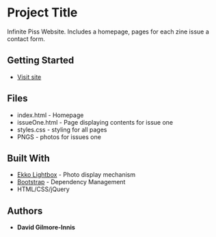 # Project Title

Infinite Piss Website. Includes a homepage, pages for each zine issue a contact form. 

## Getting Started

* [Visit site](http://web.cecs.pdx.edu/~dwg2/infinitepiss/webdev-project/issueOne.html)


## Files

* index.html  - Homepage
* issueOne.html - Page displaying contents for issue one
* styles.css - styling for all pages
* PNGS - photos for issues one


## Built With

* [Ekko Lightbox](https://ashleydw.github.io/lightbox/) - Photo display mechanism 
* [Bootstrap](https://getbootstrap.com/docs/4.1/getting-started/introduction/) - Dependency Management
* HTML/CSS/jQuery

## Authors

* **David Gilmore-Innis** 



